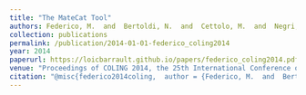 ```yaml
---
title: "The MateCat Tool"
authors: Federico, M.  and  Bertoldi, N.  and  Cettolo, M.  and  Negri, M.  and  Turchi, M.  and   Trombetti, M.  and  Cattelan, A.  and  Farina, A.  and  Lupinetti, D.  and  Martines, A.  and  Massidda, A.  and  Schwenk, H.  and  Barrault, L.  and  Blain, F.  and  Koehn,  P.  and  Buck, C. and Germann, U.
collection: publications
permalink: /publication/2014-01-01-federico_coling2014
year: 2014
paperurl: https://loicbarrault.github.io/papers/federico_coling2014.pdf
venue: "Proceedings of COLING 2014, the 25th International Conference on Computational Linguistics&#58; System Demonstrations"
citation: "@misc{federico2014coling,  author = {Federico, M.  and  Bertoldi, N.  and  Cettolo, M.  and  Negri, M.  and  Turchi, M.  and   Trombetti, M.  and  Cattelan, A.  and  Farina, A.  and  Lupinetti, D.  and  Martines, A.  and  Massidda, A.  and  Schwenk, H.  and  Barrault, L.  and  Blain, F.  and  Koehn,  P.  and  Buck, C. and Germann, U.},  booktitle = {Proceedings of COLING 2014, the 25th International Conference on Computational Linguistics&#58; System Demonstrations},  category = {AP},  nbpages = {pp. 129–132},  title = {The MateCat Tool},  typeofwork = {Demonstration},  url = {https://loicbarrault.github.io/papers/federico_coling2014.pdf},  year = {2014} }  "
---
```

